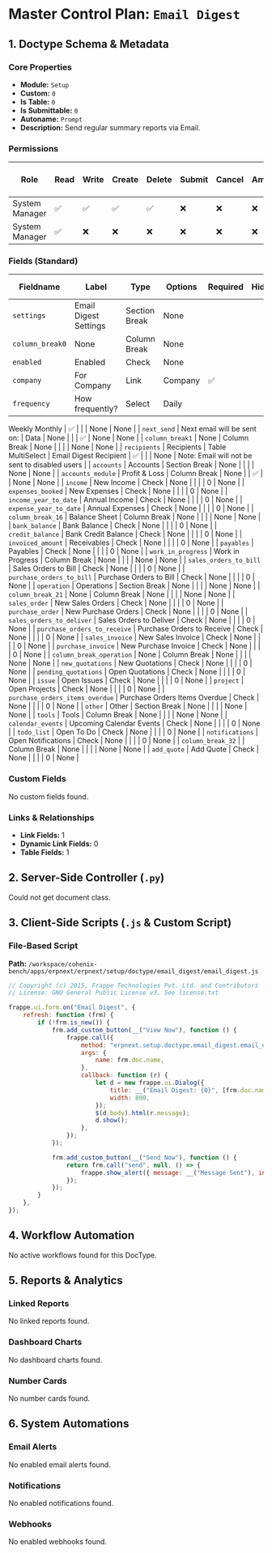 # Master Control Plan: `Email Digest`

## 1. Doctype Schema & Metadata

### Core Properties
- **Module:** `Setup`
- **Custom:** `0`
- **Is Table:** `0`
- **Is Submittable:** `0`
- **Autoname:** `Prompt`
- **Description:** Send regular summary reports via Email.

### Permissions
| Role | Read | Write | Create | Delete | Submit | Cancel | Amend | Report | Import | Export | Print | Email | Share | Set User Perms |
|---|---|---|---|---|---|---|---|---|---|---|---|---|---|---|
| System Manager | ✅ | ✅ | ✅ | ✅ | ❌ | ❌ | ❌ | ✅ | ❌ | ❌ | ✅ | ✅ | ✅ | ❌ |
| System Manager | ✅ | ❌ | ❌ | ❌ | ❌ | ❌ | ❌ | ❌ | ❌ | ❌ | ❌ | ❌ | ❌ | ❌ |


### Fields (Standard)
| Fieldname | Label | Type | Options | Required | Hidden | Read Only | Default | Description |
|---|---|---|---|---|---|---|---|---|
| `settings` | Email Digest Settings | Section Break | None |  |  |  | None | None |
| `column_break0` | None | Column Break | None |  |  |  | None | None |
| `enabled` | Enabled | Check | None |  |  |  | 0 | None |
| `company` | For Company | Link | Company | ✅ |  |  | None | None |
| `frequency` | How frequently? | Select | Daily
Weekly
Monthly | ✅ |  |  | None | None |
| `next_send` | Next email will be sent on: | Data | None |  |  | ✅ | None | None |
| `column_break1` | None | Column Break | None |  |  |  | None | None |
| `recipients` | Recipients | Table MultiSelect | Email Digest Recipient | ✅ |  |  | None | Note: Email will not be sent to disabled users |
| `accounts` | Accounts | Section Break | None |  |  |  | None | None |
| `accounts_module` | Profit & Loss | Column Break | None |  | ✅ |  | None | None |
| `income` | New Income | Check | None |  |  |  | 0 | None |
| `expenses_booked` | New Expenses | Check | None |  |  |  | 0 | None |
| `income_year_to_date` | Annual Income | Check | None |  |  |  | 0 | None |
| `expense_year_to_date` | Annual Expenses | Check | None |  |  |  | 0 | None |
| `column_break_16` | Balance Sheet | Column Break | None |  |  |  | None | None |
| `bank_balance` | Bank Balance | Check | None |  |  |  | 0 | None |
| `credit_balance` | Bank Credit Balance | Check | None |  |  |  | 0 | None |
| `invoiced_amount` | Receivables | Check | None |  |  |  | 0 | None |
| `payables` | Payables | Check | None |  |  |  | 0 | None |
| `work_in_progress` | Work in Progress | Column Break | None |  |  |  | None | None |
| `sales_orders_to_bill` | Sales Orders to Bill | Check | None |  |  |  | 0 | None |
| `purchase_orders_to_bill` | Purchase Orders to Bill | Check | None |  |  |  | 0 | None |
| `operation` | Operations | Section Break | None |  |  |  | None | None |
| `column_break_21` | None | Column Break | None |  |  |  | None | None |
| `sales_order` | New Sales Orders | Check | None |  |  |  | 0 | None |
| `purchase_order` | New Purchase Orders | Check | None |  |  |  | 0 | None |
| `sales_orders_to_deliver` | Sales Orders to Deliver | Check | None |  |  |  | 0 | None |
| `purchase_orders_to_receive` | Purchase Orders to Receive | Check | None |  |  |  | 0 | None |
| `sales_invoice` | New Sales Invoice | Check | None |  |  |  | 0 | None |
| `purchase_invoice` | New Purchase Invoice | Check | None |  |  |  | 0 | None |
| `column_break_operation` | None | Column Break | None |  |  |  | None | None |
| `new_quotations` | New Quotations | Check | None |  |  |  | 0 | None |
| `pending_quotations` | Open Quotations | Check | None |  |  |  | 0 | None |
| `issue` | Open Issues | Check | None |  |  |  | 0 | None |
| `project` | Open Projects | Check | None |  |  |  | 0 | None |
| `purchase_orders_items_overdue` | Purchase Orders Items Overdue | Check | None |  |  |  | 0 | None |
| `other` | Other | Section Break | None |  |  |  | None | None |
| `tools` | Tools | Column Break | None |  |  |  | None | None |
| `calendar_events` | Upcoming Calendar Events | Check | None |  |  |  | 0 | None |
| `todo_list` | Open To Do | Check | None |  |  |  | 0 | None |
| `notifications` | Open Notifications | Check | None |  |  |  | 0 | None |
| `column_break_32` |    | Column Break | None |  |  |  | None | None |
| `add_quote` | Add Quote | Check | None |  |  |  | 0 | None |


### Custom Fields
No custom fields found.


### Links & Relationships
- **Link Fields:** 1
- **Dynamic Link Fields:** 0
- **Table Fields:** 1

## 2. Server-Side Controller (`.py`)
Could not get document class.


## 3. Client-Side Scripts (`.js` & Custom Script)
### File-Based Script
**Path:** `/workspace/cohenix-bench/apps/erpnext/erpnext/setup/doctype/email_digest/email_digest.js`
```javascript
// Copyright (c) 2015, Frappe Technologies Pvt. Ltd. and Contributors
// License: GNU General Public License v3. See license.txt

frappe.ui.form.on("Email Digest", {
	refresh: function (frm) {
		if (!frm.is_new()) {
			frm.add_custom_button(__("View Now"), function () {
				frappe.call({
					method: "erpnext.setup.doctype.email_digest.email_digest.get_digest_msg",
					args: {
						name: frm.doc.name,
					},
					callback: function (r) {
						let d = new frappe.ui.Dialog({
							title: __("Email Digest: {0}", [frm.doc.name]),
							width: 800,
						});
						$(d.body).html(r.message);
						d.show();
					},
				});
			});

			frm.add_custom_button(__("Send Now"), function () {
				return frm.call("send", null, () => {
					frappe.show_alert({ message: __("Message Sent"), indicator: "green" });
				});
			});
		}
	},
});

```




## 4. Workflow Automation
No active workflows found for this DocType.


## 5. Reports & Analytics
### Linked Reports
No linked reports found.


### Dashboard Charts
No dashboard charts found.


### Number Cards
No number cards found.


## 6. System Automations
### Email Alerts
No enabled email alerts found.


### Notifications
No enabled notifications found.


### Webhooks
No enabled webhooks found.
